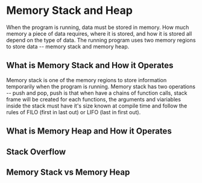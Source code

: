 # Memory Stack and Heap

When the program is running, data must be stored in memory. How much memory a piece of data requires, where it is stored, and how it is stored all depend on the type of data. The running program uses two memory regions to store data -- memory stack and memory heap.

## What is Memory Stack and How it Operates

Memory stack is one of the memory regions to store information temporarily when the program is running. Memory stack has two operations -- push and pop, push is that when have a chains of function calls, stack frame will be created for each functions, the arguments and viariables inside the stack must have it's size known at compile time and follow the rules of FILO (first in last out) or LIFO (last in first out).

## What is Memory Heap and How it Operates


## Stack Overflow

## Memory Stack vs Memory Heap


